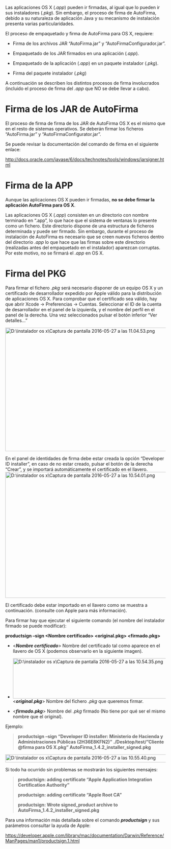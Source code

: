 Las aplicaciones OS X (*.app*) pueden ir firmadas, al igual que lo
pueden ir sus instaladores (*.pkg*). Sin embargo, el proceso de firma de
AutoFirma, debido a su naturaleza de aplicación Java y su mecanismo de
instalación presenta varias particularidades.

El proceso de empaquetado y firma de AutoFirma para OS X, requiere:

- Firma de los archivos JAR “AutoFirma.jar” y
  “AutoFirmaConfigurador.jar”.

- Empaquetado de los JAR firmados en una aplicación (*.app*).

- Empaquetado de la aplicación (*.app*) en un paquete instalador
  (*.pkg*).

- Firma del paquete instalador (*.pkg*)

A continuación se describen los distintos procesos de firma involucrados
(incluido el proceso de firma del *.app* que NO se debe llevar a cabo).

# Firma de los JAR de AutoFirma

El proceso de firma de firma de los JAR de AutoFirma OS X es el mismo
que en el resto de sistemas operativos. Se deberán firmar los ficheros
“AutoFirma.jar” y “AutoFirmaConfigurator.jar”.

Se puede revisar la documentación del comando de firma en el siguiente
enlace:

<http://docs.oracle.com/javase/6/docs/technotes/tools/windows/jarsigner.html>

# Firma de la APP

Aunque las aplicaciones OS X pueden ir firmadas, **no se debe firmar la
aplicación AutoFirma para OS X**.

Las aplicaciones OS X (*.app*) consisten en un directorio con nombre
terminado en “.app”, lo que hace que el sistema de ventanas lo presente
como un fichero. Este directorio dispone de una estructura de ficheros
determinada y puede ser firmado. Sin embargo, durante el proceso de
instalación de AutoFirma es necesario que se creen nuevos ficheros
dentro del directorio *.app* lo que hace que las firmas sobre este
directorio (realizadas antes del empaquetado en el instalador) aparezcan
corruptas. Por este motivo, no se firmará el *.app* en OS X.

# Firma del PKG

Para firmar el fichero *.pkg* será necesario disponer de un equipo OS X
y un certificado de desarrollador expedido por Apple válido para la
distribución de aplicaciones OS X. Para comprobar que el certificado sea
válido, hay que abrir Xcode -\> Preferencias -\> Cuentas. Seleccionar el
ID de la cuenta de desarrollador en el panel de la izquierda, y el
nombre del perfil en el panel de la derecha. Una vez seleccionados
pulsar el botón inferior “Ver detalles…”

<img src="media/image1.png" style="width:6.09375in;height:4.03125in"
alt="D:\instalador os x\Captura de pantalla 2016-05-27 a las 11.04.53.png" />

En el panel de identidades de firma debe estar creada la opción
“Developer ID installer”, en caso de no estar creado, pulsar el botón de
la derecha “Crear”, y se importará automáticamente el certificado en el
llavero.<img src="media/image2.png" style="width:6.125in;height:4.10417in"
alt="D:\instalador os x\Captura de pantalla 2016-05-27 a las 10.54.01.png" />

El certificado debe estar importado en el llavero como se muestra a
continuación. (consulte con Apple para más información).

Para firmar hay que ejecutar el siguiente comando (el nombre del
instalador firmado se puede modificar):

**productsign –sign \<Nombre certificado\> \<original.pkg\>
\<firmado.pkg\>**

- \<***Nombre certificado***\> Nombre del certificado tal como aparece
  en el llavero de OS X (podemos observarlo en la siguiente imagen).

- <img src="media/image3.png" style="width:6.48958in;height:1.3125in"
  alt="D:\instalador os x\Captura de pantalla 2016-05-27 a las 10.54.35.png" />\<***original.pkg***\>
  Nombre del fichero *.pkg* que queremos firmar.

- \<***firmado.pkg***\> Nombre del *.pkg* firmado (No tiene por qué ser
  el mismo nombre que el original).

Ejemplo:

> **productsign –sign “Developer ID installer: Ministerio de Hacienda y
> Administraciones Públicas (2H36E8KFN2)” ./Desktop/test/”Cliente @firma
> para OS X.pkg” AutoFirma_1.4.2_installer_signed.pkg**

<img src="media/image4.png" style="width:6.5in;height:0.26042in"
alt="D:\instalador os x\Captura de pantalla 2016-05-27 a las 10.55.40.png" />

Si todo ha ocurrido sin problemas se mostrarán los siguientes mensajes:

> **productsign: adding certificate “Apple Application Integration
> Certification Authority”**
>
> **productsign: adding certificate “Apple Root CA”**
>
> **productsign: Wrote signed_product archive to
> AutoFirma_1.4.2_installer_signed.pkg**

Para una información más detallada sobre el comando ***productsign*** y
sus parámetros consultar la ayuda de Apple:

<https://developer.apple.com/library/mac/documentation/Darwin/Reference/ManPages/man1/productsign.1.html>
